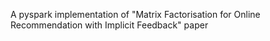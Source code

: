 A pyspark implementation of "Matrix Factorisation for Online Recommendation with Implicit Feedback" paper

